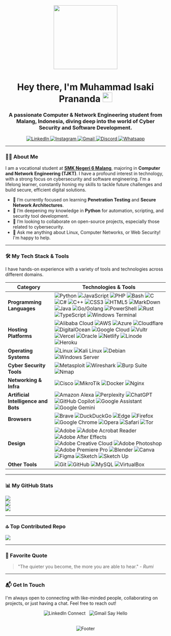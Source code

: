 <div id="header" align="center">
  <img src="https://media.giphy.com/media/qgQUggAC3Pfv687qPC/giphy.gif" width="200"/>
  <br/>
  <h1>
    Hey there, I'm Muhammad Isaki Prananda
    <img src="https://media.giphy.com/media/hvRJCLFzcasrR4ia7z/giphy.gif" width="30px"/>
  </h1>
  <h3>
    A passionate Computer & Network Engineering student from Malang, Indonesia, diving deep into the world of Cyber Security and Software Development.
  </h3>
</div>

<div align="center">
  <a href="https://linkedin.com/in/YOUR_LINKEDIN_USERNAME" target="_blank">
    <img src="https://img.shields.io/badge/LinkedIn-0077B5?style=for-the-badge&logo=linkedin&logoColor=white" alt="LinkedIn"/>
  </a>
  <a href="https://instagram.com/zakysendirilagi._" target="_blank">
    <img src="https://img.shields.io/badge/Instagram-E4405F?style=for-the-badge&logo=instagram&logoColor=white" alt="Instagram"/>
  </a>
  <a href="mailto:Arlianto032@gmail.com">
    <img src="https://img.shields.io/badge/Gmail-D14836?style=for-the-badge&logo=gmail&logoColor=white" alt="Gmail"/>
  </a>
  <a href="https://discordapp.com/users/764657485327892531" target="_blank">
    <img src="https://img.shields.io/badge/Discord-%235865F2.svg?style=for-the-badge&logo=discord&logoColor=white" alt="Discord"/>
  </a>
  <a href="https://wa.me/628995257735" target="_blank">
    <img src="https://img.shields.io/badge/WhatsApp-25D366?style=for-the-badge&logo=whatsapp&logoColor=white" alt="Whatsapp"/>
  </a>
</div>

---

### 👨‍💻 About Me

I am a vocational student at **[SMK Negeri 6 Malang](https://www.google.com/maps/place/SMK+Negeri+6+Kota+Malang/@-7.9750206,112.6711406,269m/data=!3m1!1e3!4m6!3m5!1s0x2dd62866628675a5:0xe475311940a81d11!8m2!3d-7.9750697!4d112.6717095!16s%2Fg%2F1hm2xyxz2?entry=ttu&g_ep=EgoyMDI1MDcxNS4xIKXMDSoASAFQAw%3D%3D)**, majoring in **Computer and Network Engineering (TJKT)**. I have a profound interest in technology, with a strong focus on cybersecurity and software engineering. I'm a lifelong learner, constantly honing my skills to tackle future challenges and build secure, efficient digital solutions.

- 🔭 I’m currently focused on learning **Penetration Testing** and **Secure Network Architectures**.
- 🌱 I’m deepening my knowledge in **Python** for automation, scripting, and security tool development.
- 👯 I’m looking to collaborate on open-source projects, especially those related to cybersecurity.
- 🤔 Ask me anything about Linux, Computer Networks, or Web Security! I'm happy to help.

---

### 🛠️ My Tech Stack & Tools

I have hands-on experience with a variety of tools and technologies across different domains.

| Category               | Technologies & Tools                                                                                                                                                                                                                                                                                                                                                                                                                     |
| ---------------------- | ---------------------------------------------------------------------------------------------------------------------------------------------------------------------------------------------------------------------------------------------------------------------------------------------------------------------------------------------------------------------------------------------------------------------------------------- |
| **Programming Languages** | <img src="https://img.shields.io/badge/Python-3776AB?style=for-the-badge&logo=python&logoColor=white" alt="Python"/> <img src="https://img.shields.io/badge/JavaScript-F7DF1E?style=for-the-badge&logo=javascript&logoColor=black" alt="JavaScript"/> <img src="https://img.shields.io/badge/PHP-777BB4?style=for-the-badge&logo=php&logoColor=white" alt="PHP"/> <img src="https://img.shields.io/badge/Bash-4EAA25?style=for-the-badge&logo=gnubash&logoColor=white" alt="Bash"/> <img src="https://img.shields.io/badge/c-%2300599C.svg?style=for-the-badge&logo=c&logoColor=white" alt="C"/> <img src="https://img.shields.io/badge/c%23-%23239120.svg?style=for-the-badge&logo=csharp&logoColor=white" alt="C#"/> <img src="https://img.shields.io/badge/c++-%2300599C.svg?style=for-the-badge&logo=c%2B%2B&logoColor=white" alt="C++"/> <img src="https://img.shields.io/badge/css3-%231572B6.svg?style=for-the-badge&logo=css3&logoColor=white" alt="CSS3"/> <img src="https://img.shields.io/badge/html5-%23E34F26.svg?style=for-the-badge&logo=html5&logoColor=white" alt="HTML5"/> <img src="https://img.shields.io/badge/markdown-%23000000.svg?style=for-the-badge&logo=markdown&logoColor=white" alt="MarkDown"/> <img src="https://img.shields.io/badge/java-%23ED8B00.svg?style=for-the-badge&logo=openjdk&logoColor=white" alt="Java"/> <img src="https://img.shields.io/badge/go-%2300ADD8.svg?style=for-the-badge&logo=go&logoColor=white" alt="Go/Golang"/> <img src="https://img.shields.io/badge/PowerShell-%235391FE.svg?style=for-the-badge&logo=powershell&logoColor=white" alt="PowerShell"/> <img src="https://img.shields.io/badge/rust-%23000000.svg?style=for-the-badge&logo=rust&logoColor=white" alt="Rust"/> <img src="https://img.shields.io/badge/typescript-%23007ACC.svg?style=for-the-badge&logo=typescript&logoColor=white" alt="TypeScript"/> <img src="https://img.shields.io/badge/Windows%20Terminal-%234D4D4D.svg?style=for-the-badge&logo=windows-terminal&logoColor=white" alt="Windows Terminal"/>|
| **Hosting Platforms** | ![Alibaba Cloud](https://img.shields.io/badge/AlibabaCloud-%23FF6701.svg?style=for-the-badge&logo=alibabacloud&logoColor=white) ![AWS](https://img.shields.io/badge/AWS-%23FF9900.svg?style=for-the-badge&logo=amazon-aws&logoColor=white) ![Azure](https://img.shields.io/badge/azure-%230072C6.svg?style=for-the-badge&logo=microsoftazure&logoColor=white) ![Cloudflare](https://img.shields.io/badge/Cloudflare-F38020?style=for-the-badge&logo=Cloudflare&logoColor=white) ![DigitalOcean](https://img.shields.io/badge/DigitalOcean-%230167ff.svg?style=for-the-badge&logo=digitalOcean&logoColor=white) ![Google Cloud](https://img.shields.io/badge/GoogleCloud-%234285F4.svg?style=for-the-badge&logo=google-cloud&logoColor=white) ![Vultr](https://img.shields.io/badge/Vultr-007BFC.svg?style=for-the-badge&logo=vultr) ![Vercel](https://img.shields.io/badge/vercel-%23000000.svg?style=for-the-badge&logo=vercel&logoColor=white) ![Oracle](https://img.shields.io/badge/Oracle-F80000?style=for-the-badge&logo=oracle&logoColor=white) ![Netlify](https://img.shields.io/badge/netlify-%23000000.svg?style=for-the-badge&logo=netlify&logoColor=#00C7B7) ![Linode](https://img.shields.io/badge/linode-00A95C?style=for-the-badge&logo=linode&logoColor=white) ![Heroku](https://img.shields.io/badge/heroku-%23430098.svg?style=for-the-badge&logo=heroku&logoColor=white) |
| **Operating Systems** | <img src="https://img.shields.io/badge/Linux-FCC624?style=for-the-badge&logo=linux&logoColor=black" alt="Linux"/> <img src="https://img.shields.io/badge/Kali_Linux-557C94?style=for-the-badge&logo=kalilinux&logoColor=white" alt="Kali Linux"/> <img src="https://img.shields.io/badge/Debian-A81D33?style=for-the-badge&logo=debian&logoColor=white" alt="Debian"/> <img src="https://img.shields.io/badge/Windows_Server-0078D6?style=for-the-badge&logo=windows&logoColor=white" alt="Windows Server"/> |
| **Cyber Security Tools** | <img src="https://img.shields.io/badge/Metasploit-007BFF?style=for-the-badge&logo=metasploit&logoColor=white" alt="Metasploit"/> <img src="https://img.shields.io/badge/Wireshark-1679A7?style=for-the-badge&logo=wireshark&logoColor=white" alt="Wireshark"/> <img src="https://img.shields.io/badge/Burp_Suite-FF7A00?style=for-the-badge&logo=burpsuite&logoColor=white" alt="Burp Suite"/> <img src="https://img.shields.io/badge/Nmap-4D4D4D?style=for-the-badge&logo=nmap&logoColor=white" alt="Nmap"/>             |
| **Networking & Infra** | <img src="https://img.shields.io/badge/Cisco-1BA0D7?style=for-the-badge&logo=cisco&logoColor=white" alt="Cisco"/> <img src="https://img.shields.io/badge/MikroTik-008ECF?style=for-the-badge&logo=mikrotik&logoColor=white" alt="MikroTik"/> <img src="https://img.shields.io/badge/Docker-2496ED?style=for-the-badge&logo=docker&logoColor=white" alt="Docker"/> <img src="https://img.shields.io/badge/Nginx-009639?style=for-the-badge&logo=nginx&logoColor=white" alt="Nginx"/>                                 |
| **Artificial Intelligence and Bots** | ![Amazon Alexa](https://img.shields.io/badge/amazon%20alexa-52b5f7?style=for-the-badge&logo=amazon%20alexa&logoColor=white) ![Perplexity](https://img.shields.io/badge/perplexity-000000?style=for-the-badge&logo=perplexity&logoColor=088F8F) ![ChatGPT](https://img.shields.io/badge/chatGPT-74aa9c?style=for-the-badge&logo=openai&logoColor=white) ![GitHub Copilot](https://img.shields.io/badge/github_copilot-8957E5?style=for-the-badge&logo=github-copilot&logoColor=white) ![Google Assistant](https://img.shields.io/badge/google%20assistant-4285F4?style=for-the-badge&logo=google%20assistant&logoColor=white) ![Google Gemini](https://img.shields.io/badge/google%20gemini-8E75B2?style=for-the-badge&logo=google%20gemini&logoColor=white)                                 |
| **Browsers** | ![Brave](https://img.shields.io/badge/Brave-FB542B?style=for-the-badge&logo=Brave&logoColor=white) ![DuckDuckGo](https://img.shields.io/badge/duckduckgo-de5833?style=for-the-badge&logo=duckduckgo&logoColor=white) ![Edge](https://img.shields.io/badge/Edge-0078D7?style=for-the-badge&logo=Microsoft-edge&logoColor=white) ![Firefox](https://img.shields.io/badge/Firefox-FF7139?style=for-the-badge&logo=Firefox-Browser&logoColor=white) ![Google Chrome](https://img.shields.io/badge/Google%20Chrome-4285F4?style=for-the-badge&logo=GoogleChrome&logoColor=white) ![Opera](https://img.shields.io/badge/Opera-FF1B2D?style=for-the-badge&logo=Opera&logoColor=white) ![Safari](https://img.shields.io/badge/Safari-000000?style=for-the-badge&logo=Safari&logoColor=white) ![Tor](https://img.shields.io/badge/Tor-7D4698?style=for-the-badge&logo=Tor-Browser&logoColor=white)                                 |
| **Design** | ![Adobe](https://img.shields.io/badge/adobe-%23FF0000.svg?style=for-the-badge&logo=adobe&logoColor=white) ![Adobe Acrobat Reader](https://img.shields.io/badge/Adobe%20Acrobat%20Reader-EC1C24.svg?style=for-the-badge&logo=Adobe%20Acrobat%20Reader&logoColor=white) ![Adobe After Effects](https://img.shields.io/badge/Adobe%20After%20Effects-9999FF.svg?style=for-the-badge&logo=Adobe%20After%20Effects&logoColor=white) ![Adobe Creative Cloud](https://img.shields.io/badge/Adobe%20Creative%20Cloud-DA1F26.svg?style=for-the-badge&logo=Adobe%20Creative%20Cloud&logoColor=white) ![Adobe Photoshop](https://img.shields.io/badge/adobe%20photoshop-%2331A8FF.svg?style=for-the-badge&logo=adobe%20photoshop&logoColor=white) ![Adobe Premiere Pro](https://img.shields.io/badge/Adobe%20Premiere%20Pro-9999FF.svg?style=for-the-badge&logo=Adobe%20Premiere%20Pro&logoColor=white) ![Blender](https://img.shields.io/badge/blender-%23F5792A.svg?style=for-the-badge&logo=blender&logoColor=white) ![Canva](https://img.shields.io/badge/Canva-%2300C4CC.svg?style=for-the-badge&logo=Canva&logoColor=white) ![Figma](https://img.shields.io/badge/figma-%23F24E1E.svg?style=for-the-badge&logo=figma&logoColor=white) ![Sketch](https://img.shields.io/badge/Sketch-FFB387?style=for-the-badge&logo=sketch&logoColor=black) ![Sketch Up](https://img.shields.io/badge/SketchUp-005F9E?style=for-the-badge&logo=sketchup&logoColor=white)|
| **Other Tools** | <img src="https://img.shields.io/badge/Git-F05032?style=for-the-badge&logo=git&logoColor=white" alt="Git"/> <img src="https://img.shields.io/badge/GitHub-181717?style=for-the-badge&logo=github&logoColor=white" alt="GitHub"/> <img src="https://img.shields.io/badge/MySQL-4479A1?style=for-the-badge&logo=mysql&logoColor=white" alt="MySQL"/> <img src="https://img.shields.io/badge/VirtualBox-2B598C?style=for-the-badge&logo=virtualbox&logoColor=white" alt="VirtualBox"/>                      |

---

### 📊 My GitHub Stats

![](https://github-readme-stats.vercel.app/api?username=Muhammad-Isaki-Prananda01&theme=transparent&hide_border=true&include_all_commits=true&count_private=false)<br/>
![](https://nirzak-streak-stats.vercel.app/?user=Muhammad-Isaki-Prananda01&theme=transparent&hide_border=true)<br/>
![](https://github-readme-stats.vercel.app/api/top-langs/?username=Muhammad-Isaki-Prananda01&theme=transparent&hide_border=true&include_all_commits=true&count_private=false&layout=compact)

---

### 🔝 Top Contributed Repo
![](https://github-contributor-stats.vercel.app/api?username=Muhammad-Isaki-Prananda01&limit=5&theme=react&combine_all_yearly_contributions=true)

---
### 📜 Favorite Quote

> "The quieter you become, the more you are able to hear."
> \- *Rumi*

---

### 📬 Get In Touch

I'm always open to connecting with like-minded people, collaborating on projects, or just having a chat. Feel free to reach out!

<div align="center">
  <a href="https://linkedin.com/in/YOUR_LINKEDIN_USERNAME" style="text-decoration:none;">
    <img src="https://img.shields.io/badge/LinkedIn-Connect-blue?style=for-the-badge&logo=linkedin" alt="LinkedIn Connect">
  </a>
  &nbsp;
  <a href="mailto:YOUR_EMAIL@gmail.com" style="text-decoration:none;">
    <img src="https://img.shields.io/badge/Gmail-Say%20Hello-red?style=for-the-badge&logo=gmail" alt="Gmail Say Hello">
  </a>
</div>

<br/>
<p align="center">
  <img src="https://raw.githubusercontent.com/trinib/trinib/main/images/footer.svg" alt="Footer">
</p>
